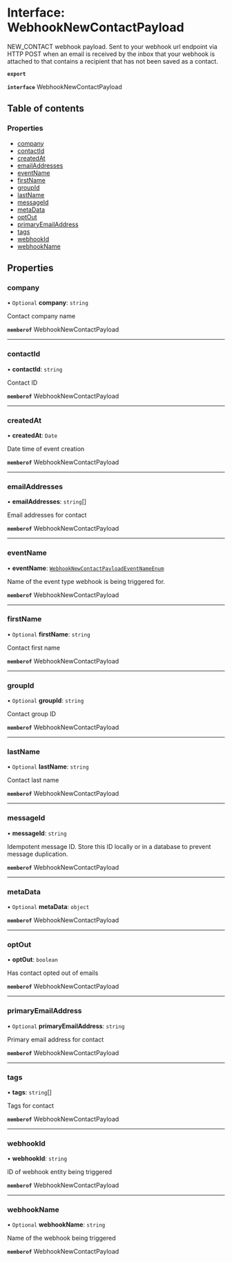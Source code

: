 # Interface: WebhookNewContactPayload

NEW_CONTACT webhook payload. Sent to your webhook url endpoint via HTTP POST when an email is received by the inbox that your webhook is attached to that contains a recipient that has not been saved as a contact.

**`export`**

**`interface`** WebhookNewContactPayload

## Table of contents

### Properties

- [company](WebhookNewContactPayload.md#company)
- [contactId](WebhookNewContactPayload.md#contactid)
- [createdAt](WebhookNewContactPayload.md#createdat)
- [emailAddresses](WebhookNewContactPayload.md#emailaddresses)
- [eventName](WebhookNewContactPayload.md#eventname)
- [firstName](WebhookNewContactPayload.md#firstname)
- [groupId](WebhookNewContactPayload.md#groupid)
- [lastName](WebhookNewContactPayload.md#lastname)
- [messageId](WebhookNewContactPayload.md#messageid)
- [metaData](WebhookNewContactPayload.md#metadata)
- [optOut](WebhookNewContactPayload.md#optout)
- [primaryEmailAddress](WebhookNewContactPayload.md#primaryemailaddress)
- [tags](WebhookNewContactPayload.md#tags)
- [webhookId](WebhookNewContactPayload.md#webhookid)
- [webhookName](WebhookNewContactPayload.md#webhookname)

## Properties

### <a id="company" name="company"></a> company

• `Optional` **company**: `string`

Contact company name

**`memberof`** WebhookNewContactPayload

___

### <a id="contactid" name="contactid"></a> contactId

• **contactId**: `string`

Contact ID

**`memberof`** WebhookNewContactPayload

___

### <a id="createdat" name="createdat"></a> createdAt

• **createdAt**: `Date`

Date time of event creation

**`memberof`** WebhookNewContactPayload

___

### <a id="emailaddresses" name="emailaddresses"></a> emailAddresses

• **emailAddresses**: `string`[]

Email addresses for contact

**`memberof`** WebhookNewContactPayload

___

### <a id="eventname" name="eventname"></a> eventName

• **eventName**: [`WebhookNewContactPayloadEventNameEnum`](../enums/WebhookNewContactPayloadEventNameEnum.md)

Name of the event type webhook is being triggered for.

**`memberof`** WebhookNewContactPayload

___

### <a id="firstname" name="firstname"></a> firstName

• `Optional` **firstName**: `string`

Contact first name

**`memberof`** WebhookNewContactPayload

___

### <a id="groupid" name="groupid"></a> groupId

• `Optional` **groupId**: `string`

Contact group ID

**`memberof`** WebhookNewContactPayload

___

### <a id="lastname" name="lastname"></a> lastName

• `Optional` **lastName**: `string`

Contact last name

**`memberof`** WebhookNewContactPayload

___

### <a id="messageid" name="messageid"></a> messageId

• **messageId**: `string`

Idempotent message ID. Store this ID locally or in a database to prevent message duplication.

**`memberof`** WebhookNewContactPayload

___

### <a id="metadata" name="metadata"></a> metaData

• `Optional` **metaData**: `object`

**`memberof`** WebhookNewContactPayload

___

### <a id="optout" name="optout"></a> optOut

• **optOut**: `boolean`

Has contact opted out of emails

**`memberof`** WebhookNewContactPayload

___

### <a id="primaryemailaddress" name="primaryemailaddress"></a> primaryEmailAddress

• `Optional` **primaryEmailAddress**: `string`

Primary email address for contact

**`memberof`** WebhookNewContactPayload

___

### <a id="tags" name="tags"></a> tags

• **tags**: `string`[]

Tags for contact

**`memberof`** WebhookNewContactPayload

___

### <a id="webhookid" name="webhookid"></a> webhookId

• **webhookId**: `string`

ID of webhook entity being triggered

**`memberof`** WebhookNewContactPayload

___

### <a id="webhookname" name="webhookname"></a> webhookName

• `Optional` **webhookName**: `string`

Name of the webhook being triggered

**`memberof`** WebhookNewContactPayload
